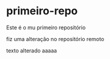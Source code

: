 # primeiro-repo
Este é o mu primeiro repositório

fiz uma alteração no repositório remoto

texto alterado aaaaa
